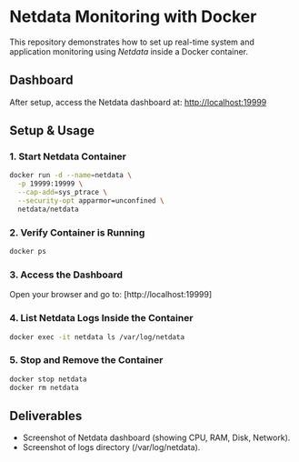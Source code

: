#  Netdata Monitoring with Docker

This repository demonstrates how to set up real-time system and application monitoring using *Netdata* inside a Docker container.

##  Dashboard

After setup, access the Netdata dashboard at:
[http://localhost:19999](http://localhost:19999)

##  Setup & Usage

### 1. Start Netdata Container

```sh
docker run -d --name=netdata \
  -p 19999:19999 \
  --cap-add=sys_ptrace \
  --security-opt apparmor=unconfined \
  netdata/netdata
```


### 2. Verify Container is Running

```sh
docker ps
```

### 3. Access the Dashboard

Open your browser and go to:
[http://localhost:19999]

### 4. List Netdata Logs Inside the Container

```sh
docker exec -it netdata ls /var/log/netdata
```

### 5. Stop and Remove the Container

```sh
docker stop netdata
docker rm netdata
```

## Deliverables

- Screenshot of Netdata dashboard (showing CPU, RAM, Disk, Network).
- Screenshot of logs directory (/var/log/netdata).